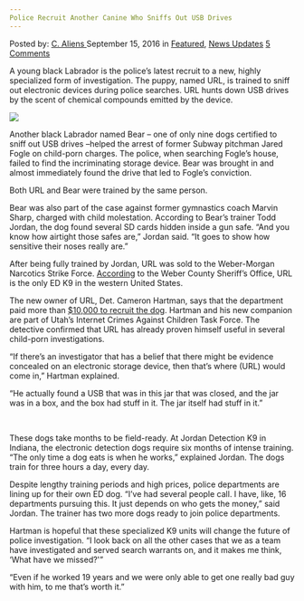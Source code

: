 ```yaml
---
Police Recruit Another Canine Who Sniffs Out USB Drives
---
```

<article class="post-listing post-15428 post type-post status-publish format-standard has-post-thumbnail hentry  tag-canine tag-drives tag-police tag-recruit tag-sniffs tag-usb">
    <div class="post-inner">
        <span>Posted by: <a href="https://www.deepdotweb.com/author/caliens/" title="">C. Aliens </a></span>
    <span>September 15, 2016</span>
    <span>in <a href="https://www.deepdotweb.com/category/deepdot-news/" rel="category tag">Featured</a>, <a href="https://www.deepdotweb.com/category/news-updates/" rel="category tag">News Updates</a></span>
    <span><a href="https://www.deepdotweb.com/2016/09/15/police-recruit-another-canine-sniffs-usb-drives/#comments">5 Comments</a></span>
    </p>
    <div class="clear"></div>
    <div class="entry">
    <p>A young black Labrador is the police’s latest recruit to a new, highly specialized form of investigation. The puppy, named URL, is trained to sniff out electronic devices during police searches. URL hunts down USB drives by the scent of chemical compounds emitted by the device.</p>
    <p><img class="wp-image-15429 aligncenter" src="/imgs/2016/09/word-image-12.jpeg" srcset="/imgs/2016/09/word-image-12.jpeg 780w, /imgs/2016/09/word-image-12-300x157.jpeg 300w" sizes="(max-width: 780px) 100vw, 780px"/></p>
    <p>Another black Labrador named Bear – one of only nine dogs certified to sniff out USB drives –helped the arrest of former Subway pitchman Jared Fogle on child-porn charges. The police, when searching Fogle’s house, failed to find the incriminating storage device. Bear was brought in and almost immediately found the drive that led to Fogle’s conviction.</p>
    <p>Both URL and Bear were trained by the same person.</p>
    <p>Bear was also part of the case against former gymnastics coach Marvin Sharp, charged with child molestation. According to Bear’s trainer Todd Jordan, the dog found several SD cards hidden inside a gun safe. &#8220;And you know how airtight those safes are,&#8221; Jordan said. &#8220;It goes to show how sensitive their noses really are.&#8221;</p>
    <p>After being fully trained by Jordan, URL was sold to the Weber-Morgan Narcotics Strike Force. <a href="https://www.facebook.com/permalink.php?story_fbid=1215565491801095&amp;id=129135007110821">According</a> to the Weber County Sheriff’s Office, URL is the only ED K9 in the western United States.</p>
    <p>The new owner of URL, Det. Cameron Hartman, says that the department paid more than <a href="http://www.cnn.com/2016/09/05/us/police-dog-sniffs-out-flash-drives-in-porn-cases/index.html">$10,000 to recruit the dog</a>. Hartman and his new companion are part of Utah&#8217;s Internet Crimes Against Children Task Force. The detective confirmed that URL has already proven himself useful in several child-porn investigations.</p>
    <p>&#8220;If there&#8217;s an investigator that has a belief that there might be evidence concealed on an electronic storage device, then that&#8217;s where (URL) would come in,&#8221; Hartman explained.</p>
    <p>&#8220;He actually found a USB that was in this jar that was closed, and the jar was in a box, and the box had stuff in it. The jar itself had stuff in it.&#8221;</p>
    <p>&nbsp;</p>
    <p>These dogs take months to be field-ready. At Jordan Detection K9 in Indiana, the electronic detection dogs require six months of intense training. &#8220;The only time a dog eats is when he works,&#8221; explained Jordan. The dogs train for three hours a day, every day.</p>
    <p>Despite lengthy training periods and high prices, police departments are lining up for their own ED dog. &#8220;I&#8217;ve had several people call. I have, like, 16 departments pursuing this. It just depends on who gets the money,&#8221; said Jordan. The trainer has two more dogs ready to join police departments.</p>
    <p>Hartman is hopeful that these specialized K9 units will change the future of police investigation. &#8220;I look back on all the other cases that we as a team have investigated and served search warrants on, and it makes me think, &#8216;What have we missed?'&#8221;</p>
    <p>&#8220;Even if he worked 19 years and we were only able to get one really bad guy with him, to me that&#8217;s worth it.&#8221;</p>
    </div>
    <span style="display:none"><a href="https://www.deepdotweb.com/tag/canine/" rel="tag">canine</a> <a href="https://www.deepdotweb.com/tag/drives/" rel="tag">drives</a> <a href="https://www.deepdotweb.com/tag/police/" rel="tag">police</a> <a href="https://www.deepdotweb.com/tag/recruit/" rel="tag">recruit</a> <a href="https://www.deepdotweb.com/tag/sniffs/" rel="tag">sniffs</a> <a href="https://www.deepdotweb.com/tag/usb/" rel="tag">usb</a></span> <span style="display:none" class="updated">2016-09-15</span>
    <div style="display:none" class="vcard author" itemprop="author" itemscope itemtype="http://schema.org/Person"><strong class="fn" itemprop="name"><a href="https://www.deepdotweb.com/author/caliens/" title="Posts by C. Aliens" rel="author">C. Aliens</a></strong></div>
    </div>
</article>


